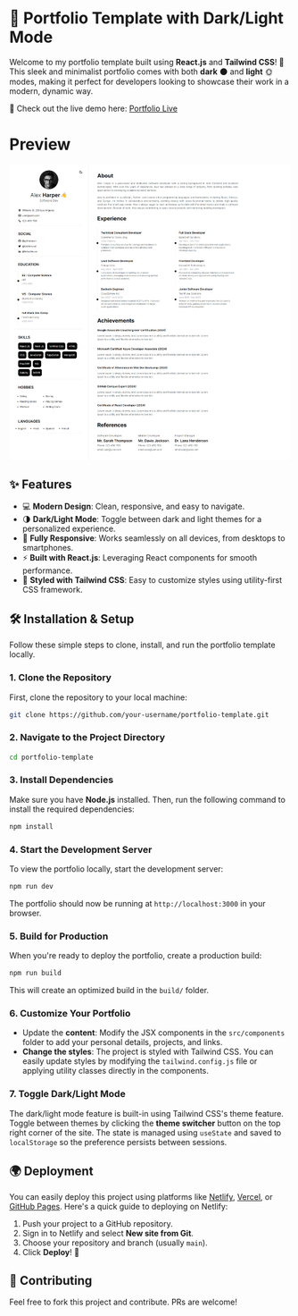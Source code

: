 # 🚀 Portfolio Template with Dark/Light Mode

Welcome to my portfolio template built using **React.js** and **Tailwind CSS**! 🌟 This sleek and minimalist portfolio comes with both **dark** 🌑 and **light** 🌞 modes, making it perfect for developers looking to showcase their work in a modern, dynamic way.

🔗 Check out the live demo here: [Portfolio Live](https://portfolio-template-dark-mode.netlify.app/)

# Preview
![Portfolio Preview](/Preview/Preview.jpg)

## ✨ Features

- 💻 **Modern Design**: Clean, responsive, and easy to navigate.
- 🌗 **Dark/Light Mode**: Toggle between dark and light themes for a personalized experience.
- 📱 **Fully Responsive**: Works seamlessly on all devices, from desktops to smartphones.
- ⚡ **Built with React.js**: Leveraging React components for smooth performance.
- 🎨 **Styled with Tailwind CSS**: Easy to customize styles using utility-first CSS framework.

## 🛠️ Installation & Setup

Follow these simple steps to clone, install, and run the portfolio template locally.

### 1. Clone the Repository

First, clone the repository to your local machine:

```bash
git clone https://github.com/your-username/portfolio-template.git
```

### 2. Navigate to the Project Directory

```bash
cd portfolio-template
```

### 3. Install Dependencies

Make sure you have **Node.js** installed. Then, run the following command to install the required dependencies:

```bash
npm install
```

### 4. Start the Development Server

To view the portfolio locally, start the development server:

```bash
npm run dev
```

The portfolio should now be running at `http://localhost:3000` in your browser.

### 5. Build for Production

When you're ready to deploy the portfolio, create a production build:

```bash
npm run build
```

This will create an optimized build in the `build/` folder.

### 6. Customize Your Portfolio

- Update the **content**: Modify the JSX components in the `src/components` folder to add your personal details, projects, and links.
- **Change the styles**: The project is styled with Tailwind CSS. You can easily update styles by modifying the `tailwind.config.js` file or applying utility classes directly in the components.
  
### 7. Toggle Dark/Light Mode

The dark/light mode feature is built-in using Tailwind CSS's theme feature. Toggle between themes by clicking the **theme switcher** button on the top right corner of the site. The state is managed using `useState` and saved to `localStorage` so the preference persists between sessions.

## 🌍 Deployment

You can easily deploy this project using platforms like [Netlify](https://www.netlify.com/), [Vercel](https://vercel.com/), or [GitHub Pages](https://pages.github.com/). Here's a quick guide to deploying on Netlify:

1. Push your project to a GitHub repository.
2. Sign in to Netlify and select **New site from Git**.
3. Choose your repository and branch (usually `main`).
4. Click **Deploy**! 🚀

## 🤝 Contributing

Feel free to fork this project and contribute. PRs are welcome!
